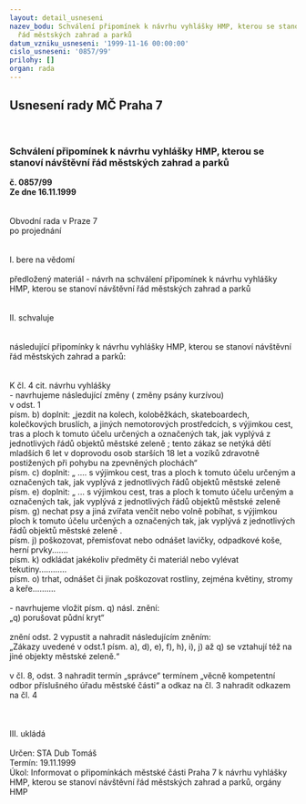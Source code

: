 ```yaml
---
layout: detail_usneseni
nazev_bodu: Schválení připomínek k návrhu vyhlášky HMP, kterou se stanoví návštěvní
  řád městských zahrad a parků
datum_vzniku_usneseni: '1999-11-16 00:00:00'
cislo_usneseni: '0857/99'
prilohy: []
organ: rada
---
```

<div id="ucUsn_pList" class="usn">
	<span><h2>Usnesení rady MČ Praha 7 </h2>
<br></span><div class="standBody">
<span><h3>Schválení připomínek k návrhu vyhlášky HMP, kterou se stanoví návštěvní řád městských zahrad a parků</h3></span><div class="center">
		<strong>č. 0857/99</strong><br>
	</div>
<div class="center">
		<strong>Ze dne 16.11.1999</strong><br><br>
	</div>
<br>Obvodní rada v Praze 7<br>po projednání<br><br><br>I.	bere na vědomí<br><br> předložený materiál - návrh na schválení připomínek k návrhu vyhlášky HMP, kterou se stanoví návštěvní řád městských zahrad a parků<br><br><br>II.	schvaluje <br><br><br>následující připomínky k návrhu vyhlášky HMP, kterou se stanoví návštěvní řád městských zahrad a parků:<br><br><br> K čl. 4 cit. návrhu vyhlášky<br>- navrhujeme následující změny ( změny psány kurzívou) <br>v odst. 1 <br>písm. b) doplnit: „jezdit na kolech, koloběžkách, skateboardech, kolečkových bruslích, a jiných nemotorových prostředcích, s výjimkou cest, tras a ploch k tomuto účelu určených a označených tak, jak vyplývá z jednotlivých řádů objektů městské zeleně ; tento zákaz se netýká dětí mladších 6 let v doprovodu osob starších 18 let a vozíků zdravotně postižených  při  pohybu na zpevněných plochách“<br>písm. c) doplnit: „ .... s výjimkou cest, tras a ploch k tomuto účelu určeným a označených tak, jak vyplývá z jednotlivých řádů objektů městské zeleně<br>písm. e) doplnit: „ ... s výjimkou cest, tras a ploch k tomuto účelu určeným a označených tak, jak vyplývá z jednotlivých řádů objektů městské zeleně<br>písm. g)  nechat psy a jiná zvířata venčit nebo volně pobíhat, s výjimkou ploch k tomuto účelu určených a označených tak, jak vyplývá z jednotlivých řádů objektů městské zeleně .<br>písm.  j)   poškozovat, přemisťovat nebo odnášet lavičky, odpadkové koše, herní prvky.......<br>písm. k)  odkládat jakékoliv předměty či materiál nebo vylévat tekutiny............<br>písm. o)  trhat,  odnášet či jinak poškozovat rostliny, zejména květiny, stromy a keře..........<br>       <br> - navrhujeme vložit písm. q) násl. znění:<br>        „q)  porušovat půdní kryt“<br><br> znění odst. 2 vypustit a nahradit následujícím zněním:<br>„Zákazy uvedené v odst.1 písm. a), d), e), f), h), i), j) až q) se vztahují též na jiné objekty městské zeleně.“<br><br>v čl. 8, odst. 3 nahradit termín „správce“ termínem „věcně kompetentní odbor příslušného úřadu městské části“ a odkaz na čl. 3 nahradit odkazem na čl. 4<br><br><br><br>III.	ukládá <br><br> Určen:	     	STA Dub Tomáš<br>Termín: 19.11.1999<br>Úkol:	Informovat o připomínkách městské části Praha 7 k návrhu vyhlášky HMP, kterou se stanoví návštěvní řád městských zahrad a parků, orgány HMP<br>
</div>
</div>